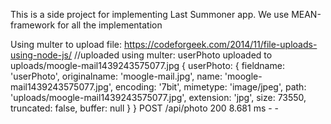 This is a side project for implementing Last Summoner app. 
We use MEAN-framework for all the implementation

Using multer to upload file:
	https://codeforgeek.com/2014/11/file-uploads-using-node-js/
	//uploaded using multer:
	userPhoto uploaded to  uploads/moogle-mail1439243575077.jpg
		{ userPhoto: 
		   { fieldname: 'userPhoto',
		     originalname: 'moogle-mail.jpg',
		     name: 'moogle-mail1439243575077.jpg',
		     encoding: '7bit',
		     mimetype: 'image/jpeg',
		     path: 'uploads/moogle-mail1439243575077.jpg',
		     extension: 'jpg',
		     size: 73550,
		     truncated: false,
		     buffer: null } }
		POST /api/photo 200 8.681 ms - -
